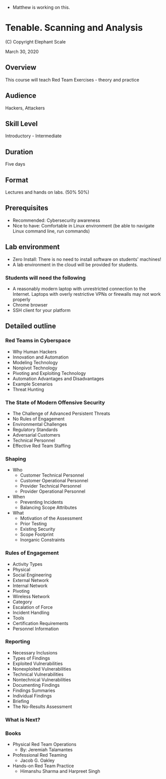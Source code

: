 * Matthew is working on this.
# Tenable. Scanning and Analysis

(C) Copyright Elephant Scale

March 30, 2020

## Overview
This course will teach Red Team Exercises - theory and practice

## Audience
Hackers, Attackers

## Skill Level
Introductory - Intermediate

## Duration
Five days

## Format
Lectures and hands on labs. (50%   50%)

## Prerequisites
* Recommended: Cybersecurity awareness
* Nice to have: Comfortable in Linux environment (be able to navigate Linux command line, run commands)


## Lab environment
* Zero Install: There is no need to install software on students' machines!
* A lab environment in the cloud will be provided for students.

### Students will need the following
* A reasonably modern laptop with unrestricted connection to the Internet. Laptops with overly restrictive VPNs or firewalls may not work properly
* Chrome browser
* SSH client for your platform

## Detailed outline

### Red Teams in Cyberspace
* Why Human Hackers
* Innovation and Automation
* Modeling Technology
* Nonpivot Technology
* Pivoting and Exploiting Technology
* Automation Advantages and Disadvantages
* Example Scenarios
* Threat Hunting

### The State of Modern Offensive Security

* The Challenge of Advanced Persistent Threats
* No Rules of Engagement
* Environmental Challenges
* Regulatory Standards
* Adversarial Customers
* Technical Personnel
* Effective Red Team Staffing        

### Shaping
* Who
    * Customer Technical Personnel
    * Customer Operational Personnel
    * Provider Technical Personnel
    * Provider Operational Personnel
* When
    * Preventing Incidents
    * Balancing Scope Attributes
* What
    * Motivation of the Assessment
    * Prior Testing
    * Existing Security
    * Scope Footprint
    * Inorganic Constraints    

### Rules of Engagement
* Activity Types
* Physical
* Social Engineering
* External Network
* Internal Network
* Pivoting
* Wireless Network
* Category
* Escalation of Force
* Incident Handling
* Tools
* Certification Requirements
* Personnel Information        

### Reporting
* Necessary Inclusions
* Types of Findings
* Exploited Vulnerabilities
* Nonexploited Vulnerabilities
* Technical Vulnerabilities
* Nontechnical Vulnerabilities
* Documenting Findings
* Findings Summaries
* Individual Findings
* Briefing
* The No-Results Assessment

### What is Next?        

### Books
* Physical Red Team Operations
    * By: Jeremiah Talamantes
* Professional Red Teaming
    * Jacob G. Oakley
* Hands-on Red Team Practice
    * Himanshu Sharma and Harpreet Singh    
